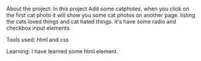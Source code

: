 About the project: 
    In this project Add some catphotes.
    when you click on the first cat photo it will show you some cat photos on another page.
    listing the cats loved things and cat hated things.
    it's have some radio and checkbox input elements.

Tools used: html and css

Learning:
    I have learned some html element.
